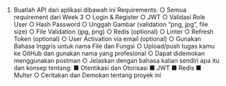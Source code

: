 1. Buatlah API dari aplikasi dibawah ini
Requirements:
○ Semua requirement dari Week 3
○ Login & Register
○ JWT
○ Validasi Role User
○ Hash Password
○ Unggah Gambar (validation “png, jpg”, file size)
○ File Validation (jpg, png)
○ Redis (optional)
○ Linter
○ Refresh Token (optional)
○ User Activation via email (optional)
○ Gunakan Bahasa Inggris untuk nama File dan Fungsi
○ Upload/push tugas kamu ke GitHub dan gunakan nama yang profesional
○ Dapat didemokan menggunakan postman
○ Jelaskan dengan bahasa kalian sendiri apa itu dan konsep tentang:
■ Otentikasi dan Otorisasi
■ JWT
■ Redis
■ Multer
○ Ceritakan dan Demokan tentang proyek ini